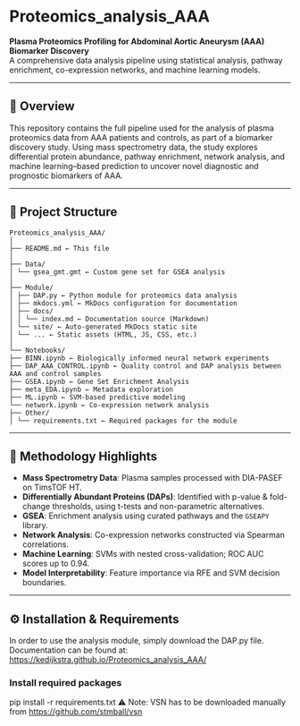 # Proteomics_analysis_AAA

**Plasma Proteomics Profiling for Abdominal Aortic Aneurysm (AAA) Biomarker Discovery**  
A comprehensive data analysis pipeline using statistical analysis, pathway enrichment, co-expression networks, and machine learning models.

---

## 🧬 Overview

This repository contains the full pipeline used for the analysis of plasma proteomics data from AAA patients and controls, as part of a biomarker discovery study. Using mass spectrometry data, the study explores differential protein abundance, pathway enrichment, network analysis, and machine learning–based prediction to uncover novel diagnostic and prognostic biomarkers of AAA.

---

## 📁 Project Structure
```
Proteomics_analysis_AAA/
│
├── README.md ← This file
│
├── Data/
│ └── gsea_gmt.gmt ← Custom gene set for GSEA analysis
│
├── Module/
│ ├── DAP.py ← Python module for proteomics data analysis
│ ├── mkdocs.yml ← MkDocs configuration for documentation
│ ├── docs/
│ │ └── index.md ← Documentation source (Markdown)
│ └── site/ ← Auto-generated MkDocs static site
│ └── ... ← Static assets (HTML, JS, CSS, etc.)
│
└── Notebooks/
├── BINN.ipynb ← Biologically informed neural network experiments
├── DAP_AAA_CONTROL.ipynb ← Quality control and DAP analysis between AAA and control samples
├── GSEA.ipynb ← Gene Set Enrichment Analysis
├── meta_EDA.ipynb ← Metadata exploration
├── ML.ipynb ← SVM-based predictive modeling
└── network.ipynb ← Co-expression network analysis
├── Other/
│ └── requirements.txt ← Required packages for the module
```
---

## 🧪 Methodology Highlights

- **Mass Spectrometry Data**: Plasma samples processed with DIA-PASEF on TimsTOF HT.
- **Differentially Abundant Proteins (DAPs)**: Identified with p-value & fold-change thresholds, using t-tests and non-parametric alternatives.
- **GSEA**: Enrichment analysis using curated pathways and the `GSEAPY` library.
- **Network Analysis**: Co-expression networks constructed via Spearman correlations.
- **Machine Learning**: SVMs with nested cross-validation; ROC AUC scores up to 0.94.
- **Model Interpretability**: Feature importance via RFE and SVM decision boundaries.

---

## ⚙️ Installation & Requirements

In order to use the analysis module, simply download the DAP.py file.
Documentation can be found at: https://kedijkstra.github.io/Proteomics_analysis_AAA/

### Install required packages
pip install -r requirements.txt
⚠️ Note: VSN has to be downloaded manually from https://github.com/stmball/vsn

